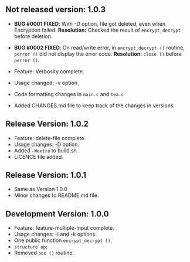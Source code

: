 ## Not released version: 1.0.3

* **BUG #0001 FIXED**: With -D option, file got deleted, even when Encryption failed.
  **Resolution:** Checked the result of `encrypt_decrypt` before deletion.
* **BUG #0002 FIXED**: On read/write error, in `encrypt_decrypt ()` routine, `perror ()` 
  did not display the error code.
  **Resolution:** `close ()` before `perror ()`.

* Feature: Verbosity complete.
* Usage changed: -v option.

* Code formatting changes in `main.c` and `tea.c`
* Added CHANGES.md file to keep track of the changes in versions.

## Release Version: 1.0.2      

* Feature: delete-file complete.
* Usage changes: -D option.
* Added `-Wextra` to build.sh
* LICENCE file added.

## Release Version: 1.0.1       
* Same as Version 1.0.0
* Minor changes to README.md file.

## Development Version: 1.0.0       

* Feature: feature-multiple-input complete.
* Usage changes: -I and -k options.
* One public function `encrypt_decrypt ()`.
* `structure op`;
* Removed `poc ()` routine.

